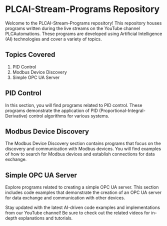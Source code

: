 # PLCAI-Stream-Programs Repository

Welcome to the PLCAI-Stream-Programs repository! This repository houses programs written during the live streams on the YouTube channel PLCAutomations. These programs are developed using Artificial Intelligence (AI) technologies and cover a variety of topics.

## Topics Covered

1. PID Control
2. Modbus Device Discovery
3. Simple OPC UA Server

## PID Control

In this section, you will find programs related to PID control. These programs demonstrate the application of PID (Proportional-Integral-Derivative) control algorithms for various systems.

## Modbus Device Discovery

The Modbus Device Discovery section contains programs that focus on the discovery and communication with Modbus devices. You will find examples of how to search for Modbus devices and establish connections for data exchange.

## Simple OPC UA Server

Explore programs related to creating a simple OPC UA server. This section includes code examples that demonstrate the creation of an OPC UA server for data exchange and communication with other devices.

Stay updated with the latest AI-driven code examples and implementations from our YouTube channel! Be sure to check out the related videos for in-depth explanations and tutorials.
